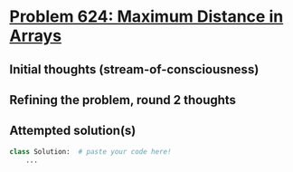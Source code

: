 # [Problem 624: Maximum Distance in Arrays](https://leetcode.com/problems/maximum-distance-in-arrays/description/?envType=daily-question)

## Initial thoughts (stream-of-consciousness)

## Refining the problem, round 2 thoughts

## Attempted solution(s)
```python
class Solution:  # paste your code here!
    ...
```
